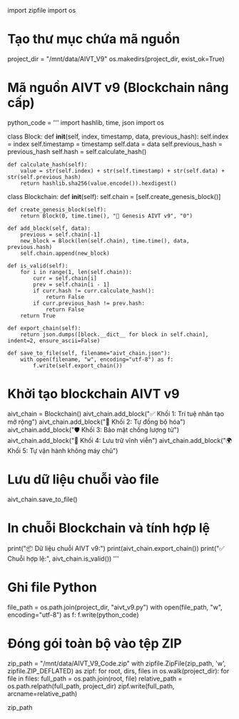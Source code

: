 import zipfile
import os

# Tạo thư mục chứa mã nguồn
project_dir = "/mnt/data/AIVT_V9"
os.makedirs(project_dir, exist_ok=True)

# Mã nguồn AIVT v9 (Blockchain nâng cấp)
python_code = '''
import hashlib, time, json
import os

class Block:
    def __init__(self, index, timestamp, data, previous_hash):
        self.index = index
        self.timestamp = timestamp
        self.data = data
        self.previous_hash = previous_hash
        self.hash = self.calculate_hash()

    def calculate_hash(self):
        value = str(self.index) + str(self.timestamp) + str(self.data) + str(self.previous_hash)
        return hashlib.sha256(value.encode()).hexdigest()

class Blockchain:
    def __init__(self):
        self.chain = [self.create_genesis_block()]

    def create_genesis_block(self):
        return Block(0, time.time(), "🚀 Genesis AIVT v9", "0")

    def add_block(self, data):
        previous = self.chain[-1]
        new_block = Block(len(self.chain), time.time(), data, previous.hash)
        self.chain.append(new_block)

    def is_valid(self):
        for i in range(1, len(self.chain)):
            curr = self.chain[i]
            prev = self.chain[i - 1]
            if curr.hash != curr.calculate_hash():
                return False
            if curr.previous_hash != prev.hash:
                return False
        return True

    def export_chain(self):
        return json.dumps([block.__dict__ for block in self.chain], indent=2, ensure_ascii=False)

    def save_to_file(self, filename="aivt_chain.json"):
        with open(filename, "w", encoding="utf-8") as f:
            f.write(self.export_chain())

# Khởi tạo blockchain AIVT v9
aivt_chain = Blockchain()
aivt_chain.add_block("✅ Khối 1: Trí tuệ nhân tạo mở rộng")
aivt_chain.add_block("🔁 Khối 2: Tự đồng bộ hóa")
aivt_chain.add_block("🛡️ Khối 3: Bảo mật chống lượng tử")
aivt_chain.add_block("💾 Khối 4: Lưu trữ vĩnh viễn")
aivt_chain.add_block("🌍 Khối 5: Tự vận hành không máy chủ")

# Lưu dữ liệu chuỗi vào file
aivt_chain.save_to_file()

# In chuỗi Blockchain và tính hợp lệ
print("📦 Dữ liệu chuỗi AIVT v9:")
print(aivt_chain.export_chain())
print("✅ Chuỗi hợp lệ:", aivt_chain.is_valid())
'''

# Ghi file Python
file_path = os.path.join(project_dir, "aivt_v9.py")
with open(file_path, "w", encoding="utf-8") as f:
    f.write(python_code)

# Đóng gói toàn bộ vào tệp ZIP
zip_path = "/mnt/data/AIVT_V9_Code.zip"
with zipfile.ZipFile(zip_path, 'w', zipfile.ZIP_DEFLATED) as zipf:
    for root, dirs, files in os.walk(project_dir):
        for file in files:
            full_path = os.path.join(root, file)
            relative_path = os.path.relpath(full_path, project_dir)
            zipf.write(full_path, arcname=relative_path)

zip_path